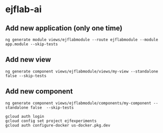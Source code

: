 # ejflab-ai

## Add new application (only one time)

```
ng generate module views/ejflabmodule --route ejflabmodule --module app.module --skip-tests
```

## Add new view

```
ng generate component views/ejflabmodule/views/my-view --standalone false --skip-tests
```

## Add new component

```
ng generate component views/ejflabmodule/components/my-component --standalone false  --skip-tests
```

```
gcloud auth login
gcloud config set project ejfexperiments
gcloud auth configure-docker us-docker.pkg.dev
